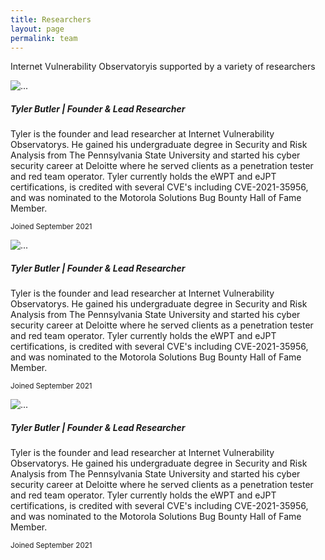 ```yaml
---
title: Researchers
layout: page
permalink: team
---
```


Internet Vulnerability Observatoryis supported by a variety of researchers

<div class="card mb-3" style="width: 100%;">
  <div class="row g-0">
    <div class="col-md-4">
      <img src="https://res.cloudinary.com/tbutler-org/image/upload/v1603912192/me_clgeva.jpg" class="img-fluid rounded-start" alt="...">
    </div>
    <div class="col-md-8">
      <div class="card-body">
        <h5 class="card-title"><b>Tyler Butler</b> | Founder & Lead Researcher</h5>
        <p class="card-text">Tyler is the founder and lead researcher at Internet Vulnerability Observatorys. He gained his undergraduate degree in Security and Risk Analysis from The Pennsylvania State University and started his cyber security career at Deloitte where he served clients as a penetration tester and red team operator. Tyler currently holds the eWPT and eJPT certifications, is credited with several CVE's including CVE-2021-35956, and was nominated to the Motorola Solutions Bug Bounty Hall of Fame Member.</p>
        <i class="fab fa-linkedin-in"></i>
        <i class="fab fa-twitter"></i>
        <i class="fab fa-github"></i>
        <i class="fas fa-envelope-open"></i>
        <p class="card-text"><small class="text-muted">Joined September 2021</small></p>
      </div>
    </div>
  </div>
</div>

<div class="card mb-3" style="width: 100%;">
  <div class="row g-0">
    <div class="col-md-4">
      <img src="https://res.cloudinary.com/tbutler-org/image/upload/v1603912192/me_clgeva.jpg" class="img-fluid rounded-start" alt="...">
    </div>
    <div class="col-md-8">
      <div class="card-body">
        <h5 class="card-title"><b>Tyler Butler</b> | Founder & Lead Researcher</h5>
        <p class="card-text">Tyler is the founder and lead researcher at Internet Vulnerability Observatorys. He gained his undergraduate degree in Security and Risk Analysis from The Pennsylvania State University and started his cyber security career at Deloitte where he served clients as a penetration tester and red team operator. Tyler currently holds the eWPT and eJPT certifications, is credited with several CVE's including CVE-2021-35956, and was nominated to the Motorola Solutions Bug Bounty Hall of Fame Member.</p>
        <i class="fab fa-linkedin-in"></i>
        <i class="fab fa-twitter"></i>
        <i class="fab fa-github"></i>
        <i class="fas fa-envelope-open"></i>
        <p class="card-text"><small class="text-muted">Joined September 2021</small></p>
      </div>
    </div>
  </div>
</div>

<div class="card mb-3" style="width: 100%;">
  <div class="row g-0">
    <div class="col-md-4">
      <img src="https://res.cloudinary.com/tbutler-org/image/upload/v1603912192/me_clgeva.jpg" class="img-fluid rounded-start" alt="...">
    </div>
    <div class="col-md-8">
      <div class="card-body">
        <h5 class="card-title"><b>Tyler Butler</b> | Founder & Lead Researcher</h5>
        <p class="card-text">Tyler is the founder and lead researcher at Internet Vulnerability Observatorys. He gained his undergraduate degree in Security and Risk Analysis from The Pennsylvania State University and started his cyber security career at Deloitte where he served clients as a penetration tester and red team operator. Tyler currently holds the eWPT and eJPT certifications, is credited with several CVE's including CVE-2021-35956, and was nominated to the Motorola Solutions Bug Bounty Hall of Fame Member.</p>
        <i class="fab fa-linkedin-in"></i>
        <i class="fab fa-twitter"></i>
        <i class="fab fa-github"></i>
        <i class="fas fa-envelope-open"></i>
        <p class="card-text"><small class="text-muted">Joined September 2021</small></p>
      </div>
    </div>
  </div>
</div>